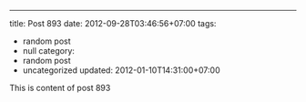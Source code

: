 ---
title: Post 893
date: 2012-09-28T03:46:56+07:00
tags:
  - random post
  - null
category:
  - random post
  - uncategorized
updated: 2012-01-10T14:31:00+07:00

This is content of post 893